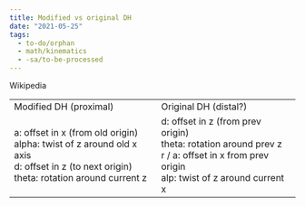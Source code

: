 ```yaml
---
title: Modified vs original DH
date: "2021-05-25"
tags:
  - to-do/orphan
  - math/kinematics
  - -sa/to-be-processed
---
```


Wikipedia

|     |     |
| --- | --- |
| Modified DH (proximal) | Original DH (distal?) |
| a: offset in x (from old origin)<br>alpha: twist of z around old x axis<br>d: offset in z (to next origin)<br>theta: rotation around current z | d: offset in z (from prev origin)<br>theta: rotation around prev z<br>r / a: offset in x from prev origin<br>alp: twist of z around current x |

